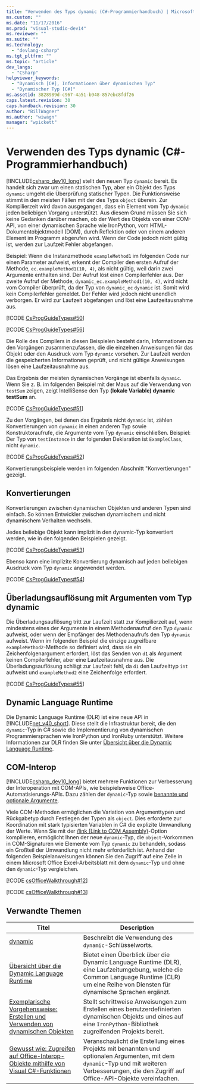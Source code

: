```yaml
---
title: "Verwenden des Typs dynamic (C#-Programmierhandbuch) | Microsoft Docs"
ms.custom: ""
ms.date: "11/17/2016"
ms.prod: "visual-studio-dev14"
ms.reviewer: ""
ms.suite: ""
ms.technology: 
  - "devlang-csharp"
ms.tgt_pltfrm: ""
ms.topic: "article"
dev_langs: 
  - "CSharp"
helpviewer_keywords: 
  - "Dynamisch [C#], Informationen über dynamischen Typ"
  - "Dynamischer Typ [C#]"
ms.assetid: 3828989d-c967-4a51-b948-857ebc8fdf26
caps.latest.revision: 30
caps.handback.revision: 30
author: "BillWagner"
ms.author: "wiwagn"
manager: "wpickett"
---
```

# Verwenden des Typs dynamic (C#-Programmierhandbuch)
[!INCLUDE[csharp_dev10_long](../../../csharp/programming-guide/classes-and-structs/includes/csharp_dev10_long_md.md)] stellt den neuen Typ `dynamic` bereit.  Es handelt sich zwar um einen statischen Typ, aber ein Objekt des Typs `dynamic` umgeht die Überprüfung statischer Typen.  Die Funktionsweise stimmt in den meisten Fällen mit der des Typs `object` überein.  Zur Kompilierzeit wird davon ausgegangen, dass ein Element vom Typ `dynamic` jeden beliebigen Vorgang unterstützt.  Aus diesem Grund müssen Sie sich keine Gedanken darüber machen, ob der Wert des Objekts von einer COM\-API, von einer dynamischen Sprache wie IronPython, vom HTML\-Dokumentobjektmodell \(DOM\), durch Reflektion oder von einem anderen Element im Programm abgerufen wird.  Wenn der Code jedoch nicht gültig ist, werden zur Laufzeit Fehler abgefangen.  
  
 Beispiel: Wenn die Instanzmethode `exampleMethod1` im folgenden Code nur einen Parameter aufweist, erkennt der Compiler den ersten Aufruf der Methode, `ec.exampleMethod1(10, 4)`, als nicht gültig, weil darin zwei Argumente enthalten sind.  Der Aufruf löst einen Compilerfehler aus.  Der zweite Aufruf der Methode, `dynamic_ec.exampleMethod1(10, 4)`, wird nicht vom Compiler überprüft, da der Typ von `dynamic_ec` `dynamic` ist.  Somit wird kein Compilerfehler gemeldet.  Der Fehler wird jedoch nicht unendlich verborgen.  Er wird zur Laufzeit abgefangen und löst eine Laufzeitausnahme aus.  
  
 [!CODE [CsProgGuideTypes#50](../CodeSnippet/VS_Snippets_VBCSharp/CsProgGuideTypes#50)]  
  
 [!CODE [CsProgGuideTypes#56](../CodeSnippet/VS_Snippets_VBCSharp/CsProgGuideTypes#56)]  
  
 Die Rolle des Compilers in diesen Beispielen besteht darin, Informationen zu den Vorgängen zusammenzufassen, die die einzelnen Anweisungen für das Objekt oder den Ausdruck vom Typ `dynamic` vorsehen.  Zur Laufzeit werden die gespeicherten Informationen geprüft, und nicht gültige Anweisungen lösen eine Laufzeitausnahme aus.  
  
 Das Ergebnis der meisten dynamischen Vorgänge ist ebenfalls `dynamic`.  Wenn Sie z. B. im folgenden Beispiel mit der Maus auf die Verwendung von `testSum` zeigen, zeigt IntelliSense den Typ **\(lokale Variable\) dynamic testSum** an.  
  
 [!CODE [CsProgGuideTypes#51](../CodeSnippet/VS_Snippets_VBCSharp/CsProgGuideTypes#51)]  
  
 Zu den Vorgängen, bei denen das Ergebnis nicht `dynamic` ist, zählen Konvertierungen von `dynamic` in einen anderen Typ sowie Konstruktoraufrufe, die Argumente vom Typ `dynamic` einschließen.  Beispiel: Der Typ von `testInstance` in der folgenden Deklaration ist `ExampleClass`, nicht `dynamic`.  
  
 [!CODE [CsProgGuideTypes#52](../CodeSnippet/VS_Snippets_VBCSharp/CsProgGuideTypes#52)]  
  
 Konvertierungsbeispiele werden im folgenden Abschnitt "Konvertierungen" gezeigt.  
  
## Konvertierungen  
 Konvertierungen zwischen dynamischen Objekten und anderen Typen sind einfach.  So können Entwickler zwischen dynamischem und nicht dynamischem Verhalten wechseln.  
  
 Jedes beliebige Objekt kann implizit in den dynamic\-Typ konvertiert werden, wie in den folgenden Beispielen gezeigt.  
  
 [!CODE [CsProgGuideTypes#53](../CodeSnippet/VS_Snippets_VBCSharp/CsProgGuideTypes#53)]  
  
 Ebenso kann eine implizite Konvertierung dynamisch auf jeden beliebigen Ausdruck vom Typ `dynamic` angewendet werden.  
  
 [!CODE [CsProgGuideTypes#54](../CodeSnippet/VS_Snippets_VBCSharp/CsProgGuideTypes#54)]  
  
## Überladungsauflösung mit Argumenten vom Typ dynamic  
 Die Überladungsauflösung tritt zur Laufzeit statt zur Kompilierzeit auf, wenn mindestens eines der Argumente in einem Methodenaufruf den Typ `dynamic` aufweist, oder wenn der Empfänger des Methodenaufrufs den Typ `dynamic` aufweist.  Wenn im folgenden Beispiel die einzige zugreifbare `exampleMethod2`\-Methode so definiert wird, dass sie ein Zeichenfolgenargument erfordert, löst das Senden von `d1` als Argument keinen Compilerfehler, aber eine Laufzeitausnahme aus.  Die Überladungsauflösung schlägt zur Laufzeit fehl, da `d1` den Laufzeittyp `int` aufweist und `exampleMethod2` eine Zeichenfolge erfordert.  
  
 [!CODE [CsProgGuideTypes#55](../CodeSnippet/VS_Snippets_VBCSharp/CsProgGuideTypes#55)]  
  
## Dynamic Language Runtime  
 Die Dynamic Language Runtime \(DLR\) ist eine neue API in [!INCLUDE[net_v40_short](../../../csharp/programming-guide/types/includes/net_v40_short_md.md)].  Diese stellt die Infrastruktur bereit, die den `dynamic`\-Typ in C\# sowie die Implementierung von dynamischen Programmiersprachen wie IronPython und IronRuby unterstützt.  Weitere Informationen zur DLR finden Sie unter [Übersicht über die Dynamic Language Runtime](../Topic/Dynamic%20Language%20Runtime%20Overview.md).  
  
## COM\-Interop  
 [!INCLUDE[csharp_dev10_long](../../../csharp/programming-guide/classes-and-structs/includes/csharp_dev10_long_md.md)] bietet mehrere Funktionen zur Verbesserung der Interoperation mit COM\-APIs, wie beispielsweise Office\-Automatisierungs\-APIs.  Dazu zählen der `dynamic`\-Typ sowie [benannte und optionale Argumente](../../../csharp/programming-guide/classes-and-structs/named-and-optional-arguments.md).  
  
 Viele COM\-Methoden ermöglichen die Variation von Argumenttypen und Rückgabetyp durch Festlegen der Typen als `object`.  Dies erforderte zur Koordination mit stark typisierten Variablen in C\# die explizite Umwandlung der Werte.  Wenn Sie mit der [\/link \(Link to COM Assembly\)](../../../csharp/language-reference/compiler-options/link-compiler-option.md)\-Option kompilieren, ermöglicht Ihnen der neue `dynamic`\-Typ, die `object`\-Vorkommen in COM\-Signaturen wie Elemente vom Typ `dynamic` zu behandeln, sodass ein Großteil der Umwandlung nicht mehr erforderlich ist.  Anhand der folgenden Beispielanweisungen können Sie den Zugriff auf eine Zelle in einem Microsoft Office Excel\-Arbeitsblatt mit dem `dynamic`\-Typ und ohne den `dynamic`\-Typ vergleichen.  
  
 [!CODE [csOfficeWalkthrough#12](../CodeSnippet/VS_Snippets_VBCSharp/csofficewalkthrough#12)]  
  
 [!CODE [csOfficeWalkthrough#13](../CodeSnippet/VS_Snippets_VBCSharp/csofficewalkthrough#13)]  
  
## Verwandte Themen  
  
|Titel|Description|  
|-----------|-----------------|  
|[dynamic](../../../csharp/language-reference/keywords/dynamic.md)|Beschreibt die Verwendung des `dynamic`\-Schlüsselworts.|  
|[Übersicht über die Dynamic Language Runtime](../Topic/Dynamic%20Language%20Runtime%20Overview.md)|Bietet einen Überblick über die Dynamic Language Runtime \(DLR\), eine Laufzeitumgebung, welche die Common Language Runtime \(CLR\) um eine Reihe von Diensten für dynamische Sprachen ergänzt.|  
|[Exemplarische Vorgehensweise: Erstellen und Verwenden von dynamischen Objekten](../../../csharp/programming-guide/types/walkthrough-creating-and-using-dynamic-objects.md)|Stellt schrittweise Anweisungen zum Erstellen eines benutzerdefinierten dynamischen Objekts und eines auf eine `IronPython`\-Bibliothek zugreifenden Projekts bereit.|  
|[Gewusst wie: Zugreifen auf Office\-Interop\-Objekte mithilfe von Visual C\#\-Funktionen](../../../csharp/programming-guide/interop/how-to-access-office-onterop-objects.md)|Veranschaulicht die Erstellung eines Projekts mit benannten und optionalen Argumenten, mit dem `dynamic`\-Typ und mit weiteren Verbesserungen, die den Zugriff auf Office\-API\-Objekte vereinfachen.|